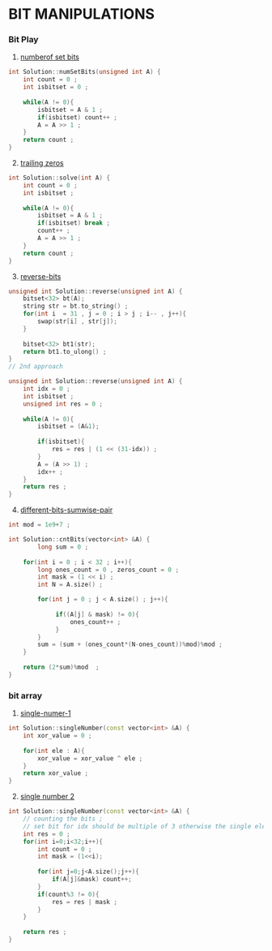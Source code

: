 # BIT MANIPULATIONS

### Bit Play

1. [numberof set bits](https://www.interviewbit.com/problems/number-of-1-bits/)
```cpp
int Solution::numSetBits(unsigned int A) {
    int count = 0 ;
    int isbitset = 0 ;
    
    while(A != 0){
        isbitset = A & 1 ;
        if(isbitset) count++ ;
        A = A >> 1 ;   
    }
    return count ;
}
```

2. [trailing zeros](https://www.interviewbit.com/problems/trailing-zeroes/)
```cpp
int Solution::solve(int A) {
    int count = 0 ;
    int isbitset ;
     
    while(A != 0){
        isbitset = A & 1 ;
        if(isbitset) break ;
        count++ ;
        A = A >> 1 ;    
    }
    return count ;
}
```

3. [reverse-bits](https://www.interviewbit.com/problems/reverse-bits/hints/)
```cpp
unsigned int Solution::reverse(unsigned int A) {
    bitset<32> bt(A);
    string str = bt.to_string() ;
    for(int i  = 31 , j = 0 ; i > j ; i-- , j++){
        swap(str[i] , str[j]);
    }
    
    bitset<32> bt1(str);
    return bt1.to_ulong() ;
}
// 2nd approach

unsigned int Solution::reverse(unsigned int A) {
    int idx = 0 ;
    int isbitset ;
    unsigned int res = 0 ;
    
    while(A != 0){
        isbitset = (A&1);
        
        if(isbitset){
            res = res | (1 << (31-idx)) ;
        }
        A = (A >> 1) ;
        idx++ ;
    }
    return res ;
}
```

4.  [different-bits-sumwise-pair](https://www.interviewbit.com/problems/different-bits-sum-pairwise/)
```cpp
int mod = 1e9+7 ;

int Solution::cntBits(vector<int> &A) {
        long sum = 0 ;
        
    for(int i = 0 ; i < 32 ; i++){
        long ones_count = 0 , zeros_count = 0 ;
        int mask = (1 << i) ;
        int N = A.size() ;

        for(int j = 0 ; j < A.size() ; j++){
             
             if((A[j] & mask) != 0){
                 ones_count++ ;
             }
        }
        sum = (sum + (ones_count*(N-ones_count))%mod)%mod ;
    }
    
    return (2*sum)%mod  ;
}
```

### bit array

1. [single-numer-1](https://www.interviewbit.com/problems/single-number/)
```cpp
int Solution::singleNumber(const vector<int> &A) {
    int xor_value = 0 ;
    
    for(int ele : A){
        xor_value = xor_value ^ ele ;
    }
    return xor_value ;
}
```

2. [single number 2](https://www.interviewbit.com/problems/single-number-ii/)
```cpp
int Solution::singleNumber(const vector<int> &A) {
    // counting the bits ;
    // set bit for idx should be multiple of 3 otherwise the single element bit had occured
    int res = 0 ; 
    for(int i=0;i<32;i++){
        int count = 0 ;
        int mask = (1<<i);
        
        for(int j=0;j<A.size();j++){
            if(A[j]&mask) count++;
        }
        if(count%3 != 0){
            res = res | mask ;
        }
    }
    
    return res ;
}
```

